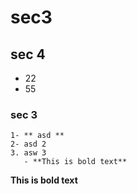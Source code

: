 # sec3
## sec 4
   - 22
   - 55
### sec 3 
    1- ** asd **
    2- asd 2
    3. asw 3
       - **This is bold text**
**This is bold text**
